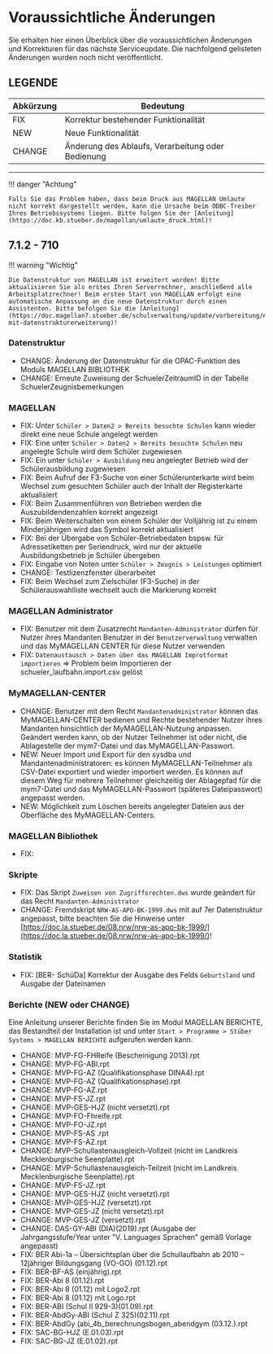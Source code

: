# Voraussichtliche Änderungen

Sie erhalten hier einen Überblick über die voraussichtlichen Änderungen und Korrekturen für das nächste Serviceupdate. Die nachfolgend gelisteten Änderungen wurden noch nicht veröffentlicht.

## LEGENDE

Abkürzung | Bedeutung
--------- | ---------
FIX       | Korrektur bestehender Funktionalität
NEW       | Neue Funktionalität
CHANGE    | Änderung des Ablaufs, Verarbeitung oder Bedienung

---

!!! danger "Achtung"

    Falls Sie das Problem haben, dass beim Druck aus MAGELLAN Umlaute nicht korrekt dargestellt werden, kann die Ursache beim ODBC-Treiber Ihres Betriebssystems liegen. Bitte folgen Sie der [Anleitung](https://doc.kb.stueber.de/magellan/umlaute_druck.html)!

## 7.1.2 - 710

!!! warning "Wichtig"

    Die Datenstruktur von MAGELLAN ist erweitert worden! Bitte aktualisieren Sie als erstes Ihren Serverrechner, anschließend alle Arbeitsplatzrechner! Beim ersten Start von MAGELLAN erfolgt eine automatische Anpassung an die neue Datenstruktur durch einen Assistenten. Bitte befolgen Sie die [Anleitung](https://doc.magellan7.stueber.de/schulverwaltung/update/vorbereitung/#updates-mit-datenstrukturerweiterung)!

### Datenstruktur

* CHANGE: Änderung der Datenstruktur für die OPAC-Funktion des Moduls MAGELLAN BIBLIOTHEK
* CHANGE: Erneute Zuweisung der SchuelerZeitraumID in der Tabelle SchuelerZeugnisbemerkungen

### MAGELLAN

* FIX: Unter `Schüler > Daten2 > Bereits besuchte Schulen` kann wieder direkt eine neue Schule angelegt werden
* FIX: Eine unter `Schüler > Daten2 > Bereits besuchte Schulen` neu angelegte Schule wird dem Schüler zugewiesen
* FIX: Ein unter `Schüler > Ausbildung` neu angelegter Betrieb wird der Schülerausbildung zugewiesen
* FIX: Beim Aufruf der F3-Suche von einer Schülerunterkarte wird beim Wechsel zum gesuchten Schüler auch der Inhalt der Registerkarte aktualisiert
* FIX: Beim Zusammenführen von Betrieben werden die Auszubildendenzahlen korrekt angezeigt
* FIX: Beim Weiterschalten von einem Schüler der Volljährig ist zu einem Minderjährigen wird das Symbol korrekt aktualisiert
* FIX: Bei der Übergabe von Schüler-Betriebedaten bspsw. für Adressetiketten per Seriendruck, wird nur der aktuelle Ausbildungsbetrieb je Schüler übergeben
* FIX: Eingabe von Noten unter `Schüler > Zeugnis > Leistungen` optimiert
* CHANGE: Testlizenzfenster überarbeitet
* FIX: Beim Wechsel zum Zielschüler (F3-Suche) in der Schülerauswahlliste wechselt auch die Markierung korrekt

### MAGELLAN Administrator

* FIX: Benutzer mit dem Zusatzrecht `Mandanten-Administrator` dürfen für Nutzer ihres Mandanten Benutzer in der `Benutzerverwaltung` verwalten und das MyMAGELLAN CENTER für diese Nutzer verwenden
* FIX: `Datenaustausch > Daten über das MAGELLAN Improtformat importieren` => Problem beim Importieren der schueler_laufbahn.import.csv gelöst

### MyMAGELLAN-CENTER

* CHANGE: Benutzer mit dem Recht `Mandantenadministrator` können das MyMAGELLAN-CENTER bedienen und Rechte bestehender Nutzer ihres Mandanten hinsichtlich der MyMAGELLAN-Nutzung anpassen. Geändert werden kann, ob der Nutzer Teilnehmer ist oder nicht, die Ablagestelle der mym7-Datei und das MyMAGELLAN-Passwort.
* NEW: Neuer Import und Export für den sysdba und Mandantenadministratoren: es können MyMAGELLAN-Teilnehmer als CSV-Datei exportiert und wieder importiert werden. Es können auf diesem Weg für mehrere Teilnehmer gleichzeitig der Ablagepfad für die mym7-Datei und das MyMAGELLAN-Passwort (späteres Dateipasswort) angepasst werden.
* NEW: Möglichkeit zum Löschen bereits angelegter Dateien aus der Oberfläche des MyMAGELLAN-Centers.

### MAGELLAN Bibliothek

* FIX:

### Skripte

* FIX: Das Skript `Zuweisen von Zugriffsrechten.dws` wurde geändert für das Recht `Mandanten-Administrator`
* CHANGE: Fremdskript `NRW-AS-APO-BK-1999.dws` mit auf 7er Datenstruktur angepasst, bitte beachten Sie die Hinweise unter [https://doc.la.stueber.de/08.nrw/nrw-as-apo-bk-1999/](https://doc.la.stueber.de/08.nrw/nrw-as-apo-bk-1999/)!

### Statistik

* FIX: [BER- SchüDa] Korrektur der Ausgabe des Felds `Geburtsland` und Ausgabe der Dateinamen

### Berichte (NEW oder CHANGE)

Eine Anleitung unserer Berichte finden Sie im Modul MAGELLAN BERICHTE, das Bestandteil der Installation ist und unter `Start > Programme > Stüber Systems > MAGELLAN BERICHTE` aufgerufen werden kann.

* CHANGE: MVP-FG-FHReife (Bescheinigung 2013).rpt
* CHANGE: MVP-FG-ABI.rpt
* CHANGE: MVP-FG-AZ  (Qualifikationsphase DINA4).rpt
* CHANGE: MVP-FG-AZ (Qualifikationsphase).rpt
* CHANGE: MVP-FG-AZ.rpt
* CHANGE: MVP-FS-JZ.rpt
* CHANGE: MVP-GES-HJZ (nicht versetzt).rpt
* CHANGE: MVP-FO-Fhreife.rpt
* CHANGE: MVP-FO-JZ.rpt
* CHANGE: MVP-FS-AS .rpt
* CHANGE: MVP-FS-AZ.rpt
* CHANGE: MVP-Schullastenausgleich-Vollzeit (nicht im Landkreis Mecklenburgische Seenplatte).rpt
* CHANGE: MVP-Schullastenausgleich-Teilzeit (nicht im Landkreis Mecklenburgische Seenplatte).rpt
* CHANGE: MVP-FS-JZ.rpt
* CHANGE: MVP-GES-HJZ (nicht versetzt).rpt
* CHANGE: MVP-GES-HJZ (versetzt).rpt
* CHANGE: MVP-GES-JZ (nicht versetzt).rpt
* CHANGE: MVP-GES-JZ (versetzt).rpt
* CHANGE: DAS-GY-ABI (DIA)(2019).rpt (Ausgabe der Jahrgangsstufe/Year unter "V. Languages Sprachen" gemäß Vorlage angepasst)
* FIX: BER Abi-1a – Übersichtsplan über die Schullaufbahn ab 2010 – 12jähriger Bildungsgang (VO-GO) (01.12).rpt
* FIX: BER-BF-AS (einjährig).rpt
* FIX: BER-Abi 8 (01.12).rpt
* FIX: BER-Abi 8 (01.12) mit Logo2.rpt
* FIX: BER-Abi 8 (01.12) mit Logo.rpt
* FIX: BER-ABI (Schul II 929-3)(01.09).rpt
* FIX: BER-AbdGy-ABI (Schul Z 325)(02.11).rpt
* FIX: BER-AbdGy (abi_4b_berechnungsbogen_abendgym (03.12.).rpt
* FIX: SAC-BG-HJZ (E.01.03).rpt
* FIX: SAC-BG-JZ (E.01.02).rpt